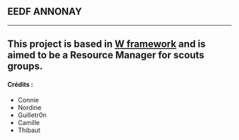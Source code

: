 ## EEDF ANNONAY

---

This project is based in [W framework](https://github.com/AxessWeb/W) and is aimed to be a Resource Manager for scouts groups.  
---



#### Crédits :
* Connie
* Nordine
* Guilletr0n
* Camille
* Thibaut
